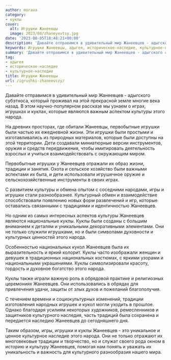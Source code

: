 ```yaml
---
author: morava
category:
- куклы
cover:
  alt: Игрушки Жанеевцы
  image: 2023/08/zhaneyevtsy.jpg
date: '2023-08-05T18:48:21+00:00'
description: 'Давайте отправимся в удивительный мир Жанеевцев - адыгского субэтноса, который проживал на этой прекрасной земле многие века назад. В этом...'
keywords: Игрушки Жанеевцы, адыгея, историческое-наследие, культурное-наследие, жанеевцев, куклы, игрушки, народа, которые, культуры, традиции, играх, являются, первобытные, жизни, дети, игры, только, национальных
summary: 'Давайте отправимся в удивительный мир Жанеевцев - адыгского субэтноса, который проживал на этой прекрасной земле многие века назад. В этом...'
tag:
- адыгея
- историческое-наследие
- культурное-наследие
title: Игрушки Жанеевцы
url: /igrushki-zhaneevczy/
---
```


Давайте отправимся в удивительный мир Жанеевцев \- адыгского субэтноса, который проживал на этой прекрасной земле многие века назад. В этом научно-популярном рассказе мы узнаем о играх, игрушках и куклах, которые являются важным аспектом культуры этого народа.

На древних просторах, где обитали Жанеевцы, первобытные игрушки были частью их ежедневной жизни. Эти игрушки были простыми и изготавливались из природных материалов, которые были доступны на этой территории. Дети создавали миниатюрные версии инструментов, оружия и средств передвижения, чтобы имитировать деятельность взрослых и учиться взаимодействовать с окружающим миром.

Первобытные игрушки у Жанеевцев отражали их образ жизни, традиции и занятия. Охота и сельское хозяйство были важными аспектами их быта, и дети использовали игрушечное оружие и сельскохозяйственные инструменты в своих играх.

С развитием культуры и обмена опытом с соседними народами, игры и игрушки стали разнообразнее. Культурный обмен и взаимодействие способствовали появлению новых форм развлечений и игр, которые оставались связанными с традициями и идентичностью Жанеевцев.

Но одним из самых интересных аспектов культуры Жанеевцев являются национальные куклы. Куклы были созданы с большим вниманием к деталям и уникальными декоративными элементами. Они не только служили игрушками, но и были символами духовности и культурных ценностей этого народа.

Особенностью национальных кукол Жанеевцев была их выразительность и яркий колорит. Куклы часто изображали женщин и девушек в традиционных национальных костюмах, с яркими узорами и национальными украшениями. Куклы символизировали красоту, гордость и духовное богатство этого народа.

Куклы также играли важную роль в обрядовой практике и религиозных церемониях Жанеевцев. Они использовались в обрядах для привлечения удачи, защиты от злых духов и пожеланий благополучия.

С течением времени и социокультурных изменений, традиции изготовления народных игрушек и кукол могли уходить в прошлое. Однако благодаря усилиям некоторых художников, ремесленников и защитников культурного наследия, часть традиций была сохранена и передается наследию Жанеевцев до сегодняшнего дня.

Таким образом, игры, игрушки и куклы Жанеевцев \- это уникальное и ценное культурное наследие этого народа. Они не только отражают их многовековые традиции и творчество, но и служат своего рода окном в историю и культуру Жанеевцев, помогая нам понять и уважать их уникальность и важность для культурного разнообразия нашего мира.